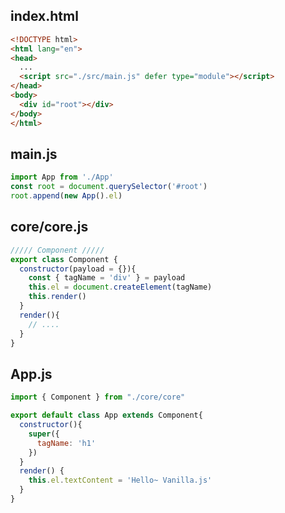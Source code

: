 ## index.html
```html
<!DOCTYPE html>
<html lang="en">
<head>
  ...
  <script src="./src/main.js" defer type="module"></script>
</head>
<body>
  <div id="root"></div>
</body>
</html>
```

## main.js
```javascript
import App from './App'
const root = document.querySelector('#root')
root.append(new App().el)
```

## core/core.js
```javascript
///// Component /////
export class Component {
  constructor(payload = {}){
    const { tagName = 'div' } = payload
    this.el = document.createElement(tagName)
    this.render()
  }
  render(){
    // ....
  }
}
```

## App.js
```javascript
import { Component } from "./core/core"

export default class App extends Component{
  constructor(){
    super({
      tagName: 'h1'
    })
  }
  render() {
    this.el.textContent = 'Hello~ Vanilla.js'
  }
}
```

